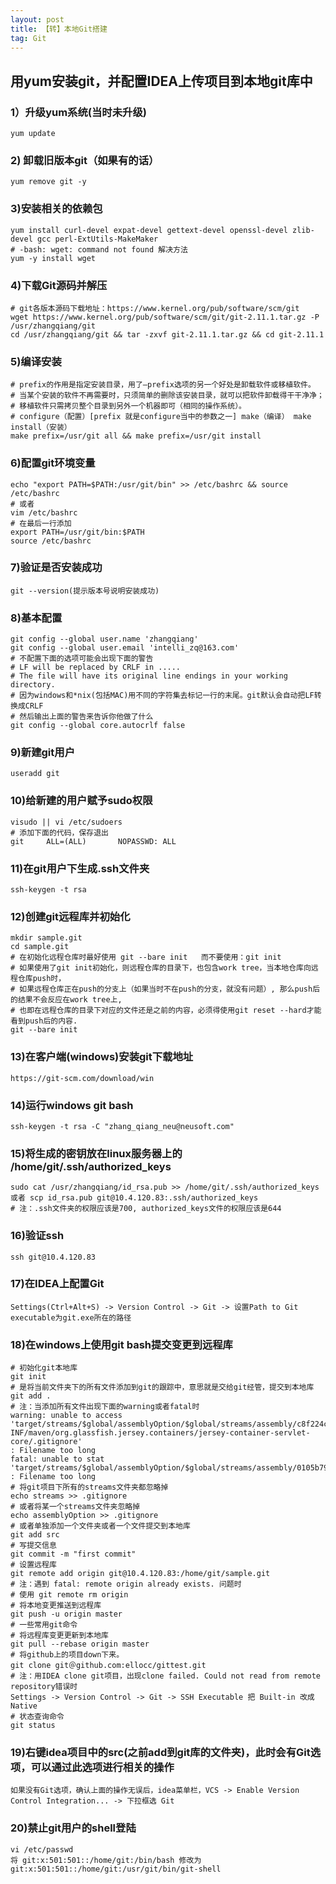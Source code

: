 ```yaml
---
layout: post
title: 【转】本地Git搭建
tag: Git
---
```


## 用yum安装git，并配置IDEA上传项目到本地git库中
	
### 1）升级yum系统(当时未升级)
```
yum update
```
### 2) 卸载旧版本git（如果有的话）
```
yum remove git -y	
```
### 3)安装相关的依赖包
```
yum install curl-devel expat-devel gettext-devel openssl-devel zlib-devel gcc perl-ExtUtils-MakeMaker
# -bash: wget: command not found 解决方法
yum -y install wget
```

### 4)下载Git源码并解压
```
# git各版本源码下载地址：https://www.kernel.org/pub/software/scm/git
wget https://www.kernel.org/pub/software/scm/git/git-2.11.1.tar.gz -P /usr/zhangqiang/git
cd /usr/zhangqiang/git && tar -zxvf git-2.11.1.tar.gz && cd git-2.11.1
```
### 5)编译安装
``` 
# prefix的作用是指定安装目录，用了—prefix选项的另一个好处是卸载软件或移植软件。
# 当某个安装的软件不再需要时，只须简单的删除该安装目录，就可以把软件卸载得干干净净；
# 移植软件只需拷贝整个目录到另外一个机器即可（相同的操作系统）。
# configure（配置）[prefix 就是configure当中的参数之一] make（编译） make install（安装）
make prefix=/usr/git all && make prefix=/usr/git install
```
###	6)配置git环境变量 
```
echo "export PATH=$PATH:/usr/git/bin" >> /etc/bashrc && source /etc/bashrc
# 或者	
vim /etc/bashrc
# 在最后一行添加 
export PATH=/usr/git/bin:$PATH
source /etc/bashrc 
```
### 7)验证是否安装成功 
```		
git --version(提示版本号说明安装成功)
```
###	8)基本配置 
```
git config --global user.name 'zhangqiang' 
git config --global user.email 'intelli_zq@163.com'
# 不配置下面的选项可能会出现下面的警告
# LF will be replaced by CRLF in .....
# The file will have its original line endings in your working directory. 
# 因为windows和*nix(包括MAC)用不同的字符集去标记一行的末尾。git默认会自动把LF转换成CRLF
# 然后输出上面的警告来告诉你他做了什么
git config --global core.autocrlf false
```
###	9)新建git用户
```
useradd git
```
###	10)给新建的用户赋予sudo权限
```	
visudo || vi /etc/sudoers
# 添加下面的代码，保存退出
git     ALL=(ALL)       NOPASSWD: ALL
```
### 11)在git用户下生成.ssh文件夹
```
ssh-keygen -t rsa
```
###	12)创建git远程库并初始化
```
mkdir sample.git
cd sample.git
# 在初始化远程仓库时最好使用 git --bare init   而不要使用：git init
# 如果使用了git init初始化，则远程仓库的目录下，也包含work tree，当本地仓库向远程仓库push时，
# 如果远程仓库正在push的分支上（如果当时不在push的分支，就没有问题）, 那么push后的结果不会反应在work tree上,  
# 也即在远程仓库的目录下对应的文件还是之前的内容，必须得使用git reset --hard才能看到push后的内容.
git --bare init 
```
### 13)在客户端(windows)安装git下载地址 
```
https://git-scm.com/download/win
```
###	14)运行windows git bash
```	
ssh-keygen -t rsa -C "zhang_qiang_neu@neusoft.com"
```
### 15)将生成的密钥放在linux服务器上的 /home/git/.ssh/authorized_keys
```		
sudo cat /usr/zhangqiang/id_rsa.pub >> /home/git/.ssh/authorized_keys
或者 scp id_rsa.pub git@10.4.120.83:.ssh/authorized_keys
# 注：.ssh文件夹的权限应该是700, authorized_keys文件的权限应该是644
```
### 16)验证ssh
```
ssh git@10.4.120.83
```
### 17)在IDEA上配置Git
```
Settings(Ctrl+Alt+S) -> Version Control -> Git -> 设置Path to Git executable为git.exe所在的路径 
```
### 18)在windows上使用git bash提交变更到远程库	
```
# 初始化git本地库
git init
# 是将当前文件夹下的所有文件添加到git的跟踪中，意思就是交给git经管，提交到本地库	
git add . 
# 注：当添加所有文件出现下面的warning或者fatal时
warning: unable to access 'target/streams/$global/assemblyOption/$global/streams/assembly/c8f224cf1e9a0cf353b55c4300b89c57ffc8addc_212c534c5b030594ccf5c4b929e8f7cbf26eb1ba/META-INF/maven/org.glassfish.jersey.containers/jersey-container-servlet-core/.gitignore'
: Filename too long
fatal: unable to stat 'target/streams/$global/assemblyOption/$global/streams/assembly/0105b79b5dad9671c4cace315599240d0646b5e2_2776dabbf8c3f2ae6824e772ef9647d35c01a750/commongodb/casbah/commons/MongoDBObject$$anonfun$2$$anonfun$apply$1$$anonfun$apply$2.class'
: Filename too long
# 将git项目下所有的streams文件夹都忽略掉
echo streams >> .gitignore
# 或者将某一个streams文件夹忽略掉
echo assemblyOption >> .gitignore
# 或者单独添加一个文件夹或者一个文件提交到本地库
git add src
# 写提交信息
git commit -m "first commit"
# 设置远程库
git remote add origin git@10.4.120.83:/home/git/sample.git
# 注：遇到 fatal: remote origin already exists. 问题时
# 使用 git remote rm origin
# 将本地变更推送到远程库	
git push -u origin master
# 一些常用git命令
# 将远程库变更更新到本地库
git pull --rebase origin master
# 将github上的项目down下来。
git clone git＠github.com:ellocc/gittest.git  
# 注：用IDEA clone git项目，出现clone failed. Could not read from remote repository错误时
Settings -> Version Control -> Git -> SSH Executable 把 Built-in 改成 Native
# 状态查询命令
git status
```
###	19)右键idea项目中的src(之前add到git库的文件夹)，此时会有Git选项，可以通过此选项进行相关的操作
```
如果没有Git选项，确认上面的操作无误后，idea菜单栏，VCS -> Enable Version Control Integration... -> 下拉框选 Git
```
###	20)禁止git用户的shell登陆
```
vi /etc/passwd 
将 git:x:501:501::/home/git:/bin/bash 修改为 git:x:501:501::/home/git:/usr/git/bin/git-shell
```
